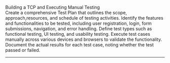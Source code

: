 Building a TCP and Executing Manual Testing   
Create a comprehensive Test Plan that outlines the scope, approach,resources, and schedule of testing activities.
Identify the features and functionalities to be tested, including user registration, login, form submissions, navigation, and error handling.
Define test types such as functional testing, UI testing, and usability testing. Execute test cases manually across various devices and browsers to validate the functionality.
Document the actual results for each test case, noting whether the test passed or failed.

-------------------------------------------------------------------------------------------------------------------------------------------
